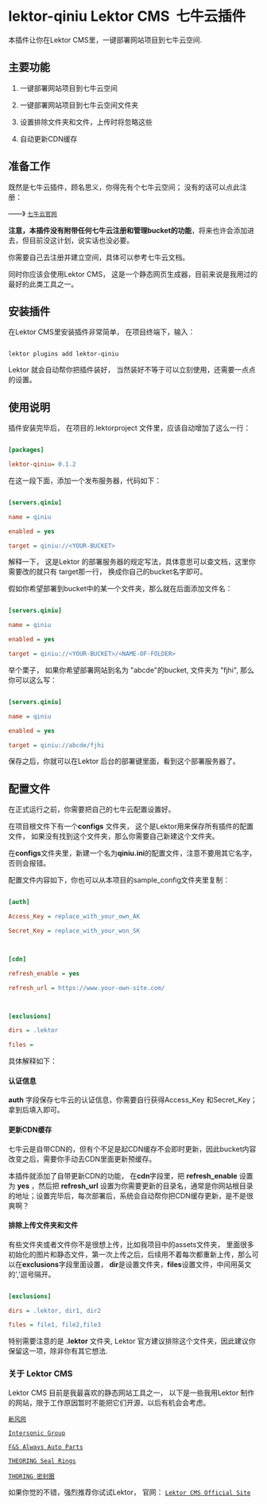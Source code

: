 # lektor-qiniu Lektor CMS  七牛云插件





本插件让你在Lektor CMS里，一键部署网站项目到七牛云空间.

## 主要功能

1. 一键部署网站项目到七牛云空间

2. 一键部署网站项目到七牛云空间文件夹

3. 设置排除文件夹和文件，上传时将忽略这些

4. 自动更新CDN缓存
   
   



## 准备工作

既然是七牛云插件，顾名思义，你得先有个七牛云空间； 没有的话可以点此注册：

——》    [`七牛云官网`](https://portal.qiniu.com/signup?code=1hltq2pevt7bm) 



**注意，本插件没有附带任何七牛云注册和管理bucket的功能**，将来也许会添加进去，但目前没这计划，说实话也没必要。



你需要自己去注册并建立空间，具体可以参考七牛云文档。



同时你应该会使用Lektor CMS， 这是一个静态网页生成器，目前来说是我用过的最好的此类工具之一。



## 安装插件

在Lektor CMS里安装插件非常简单， 在项目终端下，输入：

```console

lektor plugins add lektor-qiniu
```

Lektor 就会自动帮你把插件装好， 当然装好不等于可以立刻使用，还需要一点点的设置。 



## 使用说明

插件安装完毕后， 在项目的.lektorproject 文件里，应该自动增加了这么一行：

```ini

[packages]

lektor-qiniu= 0.1.2
```

在这一段下面，添加一个发布服务器，代码如下：

```ini

[servers.qiniu]

name = qiniu

enabled = yes

target = qiniu://<YOUR-BUCKET>
```

解释一下， 这是Lektor 的部署服务器的规定写法，具体意思可以查文档，这里你需要改的就只有 target那一行，**<YOUR-BUCKET>** 换成你自己的bucket名字即可。



假如你希望部署到bucket中的某一个文件夹，那么就在后面添加文件名：

```ini

[servers.qiniu]

name = qiniu

enabled = yes

target = qiniu://<YOUR-BUCKET>/<NAME-OF-FOLDER>
```

举个栗子， 如果你希望部署网站到名为 "abcde"的bucket,  文件夹为 "fjhi", 那么你可以这么写：

```ini

[servers.qiniu]

name = qiniu

enabled = yes

target = qiniu://abcde/fjhi
```



保存之后，你就可以在Lektor 后台的部署键里面，看到这个部署服务器了。



## 配置文件

在正式运行之前，你需要把自己的七牛云配置设置好。



在项目根文件下有一个**configs** 文件夹， 这个是Lektor用来保存所有插件的配置文件， 如果没有找到这个文件夹，那么你需要自己新建这个文件夹。



在**configs**文件夹里，新建一个名为**qiniu.ini**的配置文件，注意不要用其它名字，否则会报错。



配置文件内容如下，你也可以从本项目的sample_config文件夹里复制：

```ini

[auth]

Access_Key = replace_with_your_own_AK

Secret_Key = replace_with_your_won_SK



[cdn]

refresh_enable = yes

refresh_url = https://www.your-own-site.com/



[exclusions]

dirs = .lektor

files =
```

具体解释如下：

#### 认证信息

 **auth** 字段保存七牛云的认证信息，你需要自行获得Access_Key 和Secret_Key； 拿到后填入即可。

#### 更新CDN缓存

七牛云是自带CDN的，但有个不足是起CDN缓存不会即时更新，因此bucket内容改变之后，需要你手动去CDN里面更新预缓存。



本插件就添加了自带更新CDN的功能， 在**cdn**字段里，把 **refresh_enable** 设置为 **yes** ，然后把 **refresh_url** 设置为你需要更新的目录名，通常是你网站根目录的地址；设置完毕后，每次部署后，系统会自动帮你把CDN缓存更新，是不是很爽啊？ 

#### 排除上传文件夹和文件

有些文件夹或者文件你不是很想上传，比如我项目中的assets文件夹， 里面很多初始化的图片和静态文件，第一次上传之后，后续用不着每次都重新上传，那么可以在**exclusions**字段里面设置， **dir**是设置文件夹，**files**设置文件，中间用英文的','逗号隔开。

```ini

[exclusions]

dirs = .lektor, dir1, dir2

files = file1, file2,file3
```

特别需要注意的是 **.lektor** 文件夹, Lektor 官方建议排除这个文件夹，因此建议你保留这一项，除非你有其它想法.

### 关于 Lektor CMS

Lektor CMS 目前是我最喜欢的静态网站工具之一， 以下是一些我用Lektor 制作的网站，限于工作原因暂时不能把它们开源，以后有机会会考虑。

[`新风网`](https://www.xinfengtv.com)

[`Intersonic Group`](https://www.intersonicgroup.com)

[`F&S Always Auto Parts`](https://www.fnsalways.com)

[`THEORING Seal Rings`](https://theoring.com)

[`THORING 密封圈`](https://www.theoring.com)



如果你觉的不错，强烈推荐你试试Lektor， 官网： [`Lektor CMS Official Site`](https://www.getlektor.com)
